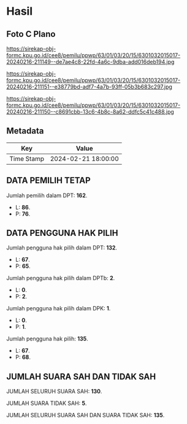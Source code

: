 # Hasil

## Foto C Plano

https://sirekap-obj-formc.kpu.go.id/cee8/pemilu/ppwp/63/01/03/20/15/6301032015017-20240216-211149--de7ae4c8-22fd-4a6c-9dba-add016deb194.jpg

https://sirekap-obj-formc.kpu.go.id/cee8/pemilu/ppwp/63/01/03/20/15/6301032015017-20240216-211151--e38779bd-adf7-4a7b-93ff-05b3b683c297.jpg

https://sirekap-obj-formc.kpu.go.id/cee8/pemilu/ppwp/63/01/03/20/15/6301032015017-20240216-211150--c8691cbb-13c6-4b8c-8a62-ddfc5c41c488.jpg


## Metadata

| Key        | Value               |
| ---------- | ------------------- |
| Time Stamp | 2024-02-21 18:00:00 |


## DATA PEMILIH TETAP

Jumlah pemilih dalam DPT: **162**.
 * L: **86**.
 * P: **76**.

## DATA PENGGUNA HAK PILIH

Jumlah pengguna hak pilih dalam DPT: **132**.
 * L: **67**.
 * P: **65**.

Jumlah pengguna hak pilih dalam DPTb: **2**.
 * L: **0**.
 * P: **2**.

Jumlah pengguna hak pilih dalam DPK: **1**.
 * L: **0**.
 * P: **1**.

Jumlah pengguna hak pilih: **135**.
 * L: **67**.
 * P: **68**.

## JUMLAH SUARA SAH DAN TIDAK SAH

JUMLAH SELURUH SUARA SAH: **130**.

JUMLAH SUARA TIDAK SAH: **5**.

JUMLAH SELURUH SUARA SAH DAN SUARA TIDAK SAH: **135**.


